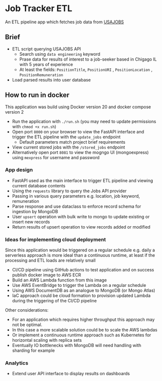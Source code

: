 # Job Tracker ETL

An ETL pipeline app which fetches job data from [USAJOBS](https://developer.usajobs.gov/API-Reference/)

## Brief
* ETL script querying USAJOBS API
  * Search using `data engineering` keyword
  * Prase data for results of interest to a job-seeker based in Chigago IL with 5 years
of experience
  * At least the fields: 
`PositionTitle`, `PositionURI` , `PositionLocation` , `PositionRemuneration`
* Load parsed results into user database

## How to run in docker
This application was build using Docker version 20 and docker compose version 2
* Run the application with `./run.sh` (you may need to update permissions with `chmod +x run.sh`)
* Open port `8000` on your browser to view the FastAPI interface and trigger 
the ETL pipeline with the `update_jobs` endpoint
  * Default parameters match project brief requirements
* View current stored jobs with the `/stored_jobs` endpoint
* Alternatively open port `8081` to view the mogngo UI (mongoexpress) 
using `mexpress` for username and password

### App design
* FastAPI used as the main interface to trigger ETL pipeline and viewing current database contents
* Using the `requests` library to query the Jobs API provider
* Passing in various query parameters e.g. location, job keyword, remuneration
* Parse response and use dataclass to enforce record schema for ingestion by MongoDB
* User `upsert` operation with bulk write to mongo to update existing or insert new records
* Return results of upsert operation to view records added or modified

### Ideas for implementing cloud deployment
Since this application would be triggered on a regular schedule e.g. daily
a serverless approach is more ideal than a continuous runtime, at least if the
processing and ETL loads are relatively small
* CI/CD pipeline using GitHub actions to test application and on success
publish docker image to AWS ECR
* Build an AWS Lambda function from this image
* Use AWS EventBridge to trigger the Lambda on a regular schedule
* Using AWS DocumentDB as an analogue to MongoDB (or Mongo Atlas)
* IaC approach could be cloud formation to provision updated Lambda during
the triggering of the CI/CD pipeline

Other considerations:
* For an application which requires higher throughput this approach may not
be optimal. 
* In this case a more scalable solution could be to scale the AWS lambdas
* Or implement a continuous runtime approach such as Kubernetes for horizontal scaling with replica sets
* Eventually IO bottlenecks with MongoDB will need handling with sharding for example


### Analytics
* Extend user API interface to display results on dashboards